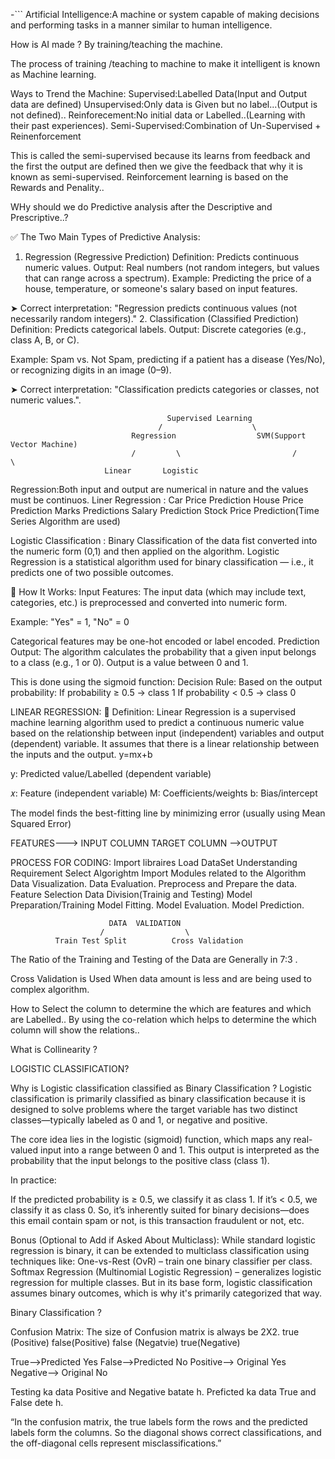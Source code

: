 -```
Artificial Intelligence:A machine or system capable of making decisions and performing tasks in a manner similar to human intelligence.

How is AI made ?
By training/teaching the machine.

The process of training /teaching to machine to make it intelligent is known as Machine learning.

Ways to Trend the Machine:
Supervised:Labelled Data(Input and Output data are defined)
Unsupervised:Only data is Given but no label...(Output is not defined)..
Reinforecement:No initial data or Labelled..(Learning with their past experiences).
Semi-Supervised:Combination of Un-Supervised + Reinenforcement

This is called the semi-supervised because its learns from feedback and the first the output are defined then we give the feedback that why it is known as semi-supervised.
Reinforcement learning is based on the Rewards and Penality..

WHy should we do Predictive analysis after the Descriptive and Prescriptive..?

✅ The Two Main Types of Predictive Analysis:
1. Regression (Regressive Prediction)
Definition: Predicts continuous numeric values.
Output: Real numbers (not random integers, but values that can range across a spectrum).
Example: Predicting the price of a house, temperature, or someone's salary based on input features.

➤ Correct interpretation:
"Regression predicts continuous values (not necessarily random integers)."
2. Classification (Classified Prediction)
Definition: Predicts categorical labels.
Output: Discrete categories (e.g., class A, B, or C).

Example: Spam vs. Not Spam, predicting if a patient has a disease (Yes/No), or recognizing digits in an image (0–9).

➤ Correct interpretation:
"Classification predicts categories or classes, not numeric values.".

                                       Supervised Learning
                                     /                    \
                               Regression                  SVM(Support Vector Machine)
                               /         \                         /           \
                         Linear       Logistic

Regression:Both input and output are numerical in nature  and  the values must be continuos.
Liner Regression : Car Price Prediction    House Price Prediction         Marks Predictions    Salary Prediction      Stock Price Prediction(Time Series Algorithm are used)

Logistic Classification : Binary Classification of the data fist converted into the numeric form (0,1) and then applied on the algorithm.
Logistic Regression is a statistical algorithm used for binary classification — i.e., it predicts one of two possible outcomes.

🔢 How It Works:
Input Features: The input data (which may include text, categories, etc.) is preprocessed and converted into numeric form.

Example: "Yes" = 1, "No" = 0

Categorical features may be one-hot encoded or label encoded.
Prediction Output: The algorithm calculates the probability that a given input belongs to a class (e.g., 1 or 0).
Output is a value between 0 and 1.

This is done using the sigmoid function: 
Decision Rule: Based on the output probability:
If probability ≥ 0.5 → class 1
If probability < 0.5 → class 0


LINEAR REGRESSION:
📌 Definition:
Linear Regression is a supervised machine learning algorithm used to predict a continuous numeric value based on the relationship between input (independent) variables and output (dependent) variable.
It assumes that there is a linear relationship between the inputs and the output.
y=mx+b

y: Predicted value/Labelled (dependent variable)

𝑥: Feature (independent variable)
M: Coefficients/weights
b: Bias/intercept

The model finds the best-fitting line by minimizing error (usually using Mean Squared Error)

FEATURES---> INPUT COLUMN
TARGET COLUMN -->OUTPUT


PROCESS FOR CODING:
Import libraires
Load DataSet
Understanding Requirement
Select Algorightm
Import Modules related to the Algorithm
Data Visualization.
Data Evaluation.
Preprocess and Prepare the data.
Feature Selection
Data Division(Trainig and Testing)
Model Preparation/Training
Model Fitting.
Model Evaluation.
Model Prediction.

                          DATA  VALIDATION
                        /                  \
              Train Test Split          Cross Validation

The Ratio of the Training and Testing of the Data are Generally in 7:3 .

Cross Validation is Used When data amount is less and are being used to complex algorithm.

              


How to Select the column to determine the which are features and which are Labelled..
By using the co-relation which helps to determine the which column will show the relations..

What is Collinearity ?


LOGISTIC CLASSIFICATION?

Why is Logistic classification classified as Binary Classification ?
Logistic classification is primarily classified as binary classification because it is designed to solve problems where the target variable has two distinct classes—typically labeled as 0 and 1, or negative and positive.

The core idea lies in the logistic (sigmoid) function, which maps any real-valued input into a range between 0 and 1. This output is interpreted as the probability that the input belongs to the positive class (class 1).

In practice:

If the predicted probability is ≥ 0.5, we classify it as class 1.
If it’s < 0.5, we classify it as class 0.
So, it’s inherently suited for binary decisions—does this email contain spam or not, is this transaction fraudulent or not, etc.

Bonus (Optional to Add if Asked About Multiclass):
While standard logistic regression is binary, it can be extended to multiclass classification using techniques like:
One-vs-Rest (OvR) – train one binary classifier per class.
Softmax Regression (Multinomial Logistic Regression) – generalizes logistic regression for multiple classes.
But in its base form, logistic classification assumes binary outcomes, which is why it's primarily categorized that way.



Binary Classification ?



Confusion Matrix:
The size of Confusion matrix is always be 2X2.
   true (Positive)      false(Positive)
   false (Negatvie)     true(Negative)

   True-->Predicted Yes
   False-->Predicted No
   Positive--> Original Yes
   Negative--> Original No

   Testing ka data Positive and Negative batate h.
   Preficted ka data True and False dete h.
 
   “In the confusion matrix, the true labels form the rows and the predicted labels form the columns. So the diagonal shows correct classifications, and the off-diagonal       cells represent misclassifications.”
   


